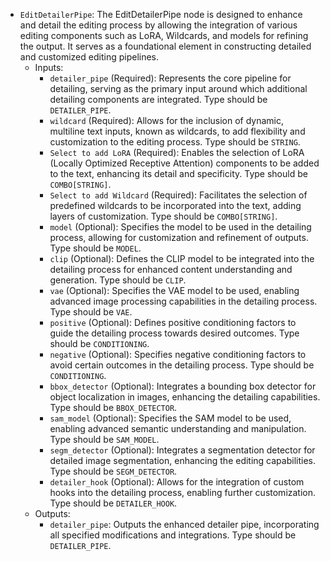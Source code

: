 - `EditDetailerPipe`: The EditDetailerPipe node is designed to enhance and detail the editing process by allowing the integration of various editing components such as LoRA, Wildcards, and models for refining the output. It serves as a foundational element in constructing detailed and customized editing pipelines.
    - Inputs:
        - `detailer_pipe` (Required): Represents the core pipeline for detailing, serving as the primary input around which additional detailing components are integrated. Type should be `DETAILER_PIPE`.
        - `wildcard` (Required): Allows for the inclusion of dynamic, multiline text inputs, known as wildcards, to add flexibility and customization to the editing process. Type should be `STRING`.
        - `Select to add LoRA` (Required): Enables the selection of LoRA (Locally Optimized Receptive Attention) components to be added to the text, enhancing its detail and specificity. Type should be `COMBO[STRING]`.
        - `Select to add Wildcard` (Required): Facilitates the selection of predefined wildcards to be incorporated into the text, adding layers of customization. Type should be `COMBO[STRING]`.
        - `model` (Optional): Specifies the model to be used in the detailing process, allowing for customization and refinement of outputs. Type should be `MODEL`.
        - `clip` (Optional): Defines the CLIP model to be integrated into the detailing process for enhanced content understanding and generation. Type should be `CLIP`.
        - `vae` (Optional): Specifies the VAE model to be used, enabling advanced image processing capabilities in the detailing process. Type should be `VAE`.
        - `positive` (Optional): Defines positive conditioning factors to guide the detailing process towards desired outcomes. Type should be `CONDITIONING`.
        - `negative` (Optional): Specifies negative conditioning factors to avoid certain outcomes in the detailing process. Type should be `CONDITIONING`.
        - `bbox_detector` (Optional): Integrates a bounding box detector for object localization in images, enhancing the detailing capabilities. Type should be `BBOX_DETECTOR`.
        - `sam_model` (Optional): Specifies the SAM model to be used, enabling advanced semantic understanding and manipulation. Type should be `SAM_MODEL`.
        - `segm_detector` (Optional): Integrates a segmentation detector for detailed image segmentation, enhancing the editing capabilities. Type should be `SEGM_DETECTOR`.
        - `detailer_hook` (Optional): Allows for the integration of custom hooks into the detailing process, enabling further customization. Type should be `DETAILER_HOOK`.
    - Outputs:
        - `detailer_pipe`: Outputs the enhanced detailer pipe, incorporating all specified modifications and integrations. Type should be `DETAILER_PIPE`.
